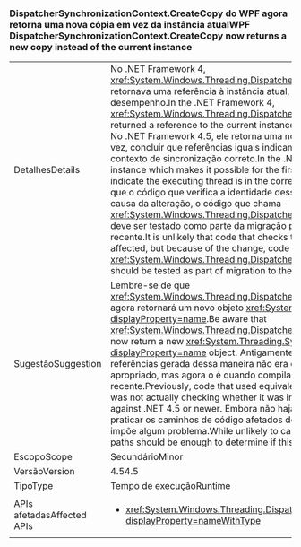 ### <a name="wpf-dispatchersynchronizationcontextcreatecopy-now-returns-a-new-copy-instead-of-the-current-instance"></a><span data-ttu-id="b55eb-101">DispatcherSynchronizationContext.CreateCopy do WPF agora retorna uma nova cópia em vez da instância atual</span><span class="sxs-lookup"><span data-stu-id="b55eb-101">WPF DispatcherSynchronizationContext.CreateCopy now returns a new copy instead of the current instance</span></span>

|   |   |
|---|---|
|<span data-ttu-id="b55eb-102">Detalhes</span><span class="sxs-lookup"><span data-stu-id="b55eb-102">Details</span></span>|<span data-ttu-id="b55eb-103">No .NET Framework 4, <xref:System.Windows.Threading.DispatcherSynchronizationContext.CreateCopy> retornava uma referência à instância atual, basicamente como uma otimização de desempenho.</span><span class="sxs-lookup"><span data-stu-id="b55eb-103">In the .NET Framework 4, <xref:System.Windows.Threading.DispatcherSynchronizationContext.CreateCopy> returned a reference to the current instance, primarily as a performance optimization.</span></span> <span data-ttu-id="b55eb-104">No .NET Framework 4.5, ele retorna uma nova instância que possibilita, pela primeira vez, concluir que referências iguais indicam que o thread em execução está no contexto de sincronização correto.</span><span class="sxs-lookup"><span data-stu-id="b55eb-104">In the .NET Framework 4.5, it returns a new instance which makes it possible for the first time to conclude that equal references indicate the executing thread is in the correct synchronization context.</span></span>  <span data-ttu-id="b55eb-105">É provável que o código que verifica a identidade dessas referências seja afetado, mas, por causa da alteração, o código que chama <xref:System.Windows.Threading.DispatcherSynchronizationContext.CreateCopy> deve ser testado como parte da migração para o .NET Framework 4.5 ou mais recente.</span><span class="sxs-lookup"><span data-stu-id="b55eb-105">It is unlikely that code that checks the identity of these references will be affected, but because of the change, code that calls <xref:System.Windows.Threading.DispatcherSynchronizationContext.CreateCopy> should be tested as part of migration to the .NET Framework 4.5 or newer.</span></span>|
|<span data-ttu-id="b55eb-106">Sugestão</span><span class="sxs-lookup"><span data-stu-id="b55eb-106">Suggestion</span></span>|<span data-ttu-id="b55eb-107">Lembre-se de que <xref:System.Windows.Threading.DispatcherSynchronizationContext.CreateCopy> agora retornará um novo objeto <xref:System.Threading.SynchronizationContext?displayProperty=name>.</span><span class="sxs-lookup"><span data-stu-id="b55eb-107">Be aware that <xref:System.Windows.Threading.DispatcherSynchronizationContext.CreateCopy> will now return a new <xref:System.Threading.SynchronizationContext?displayProperty=name> object.</span></span> <span data-ttu-id="b55eb-108">Antigamente, o código que usava equivalência de referências gerada dessa maneira não era de fato verificado se estava no contexto apropriado, mas agora o é quando compilado no .NET 4.5 ou mais recente.</span><span class="sxs-lookup"><span data-stu-id="b55eb-108">Previously, code that used equivalence of references generated this way was not actually checking whether it was in the proper context, but does when built against .NET 4.5 or newer.</span></span>  <span data-ttu-id="b55eb-109">Embora não haja probabilidade de causar problemas, praticar os caminhos de código afetados deve ser suficiente para determinar se isso impõe algum problema.</span><span class="sxs-lookup"><span data-stu-id="b55eb-109">While unlikely to cause issues, exercising the affected code paths should be enough to determine if this poses any problem.</span></span>|
|<span data-ttu-id="b55eb-110">Escopo</span><span class="sxs-lookup"><span data-stu-id="b55eb-110">Scope</span></span>|<span data-ttu-id="b55eb-111">Secundário</span><span class="sxs-lookup"><span data-stu-id="b55eb-111">Minor</span></span>|
|<span data-ttu-id="b55eb-112">Versão</span><span class="sxs-lookup"><span data-stu-id="b55eb-112">Version</span></span>|<span data-ttu-id="b55eb-113">4.5</span><span class="sxs-lookup"><span data-stu-id="b55eb-113">4.5</span></span>|
|<span data-ttu-id="b55eb-114">Tipo</span><span class="sxs-lookup"><span data-stu-id="b55eb-114">Type</span></span>|<span data-ttu-id="b55eb-115">Tempo de execução</span><span class="sxs-lookup"><span data-stu-id="b55eb-115">Runtime</span></span>|
|<span data-ttu-id="b55eb-116">APIs afetadas</span><span class="sxs-lookup"><span data-stu-id="b55eb-116">Affected APIs</span></span>|<ul><li><xref:System.Windows.Threading.DispatcherSynchronizationContext.CreateCopy?displayProperty=nameWithType></li></ul>|

